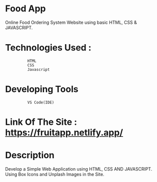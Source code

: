 # Food App
Online Food Ordering System Website using basic  HTML, CSS & JAVASCRIPT. 


# Technologies Used :
              HTML
              CSS
              Javascript

# Developing Tools
              VS Code(IDE)

# Link Of The Site : https://fruitapp.netlify.app/

# Description
Develop a Simple Web Application using HTML, CSS AND JAVASCRIPT. Using Box Icons and Unplash Images in the Site.

